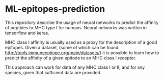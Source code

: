 # ML-epitopes-prediction
This repository describe the usage of neural networks to predict the affinity of peptides to MHC type I for humans. Neural networks was written in tensorflow and keras.

MHC class I affinity is usually used as a proxy for the description of a good epitopes. Given a dataset, (some of which can be found http://tools.immuneepitope.org/main/datasets/) it is possible to learn how to predict the affinity of a given epitode to an MHC class I receptor.

This approach can work for data of any MHC class I or II, and for any species, given that sufficient data are provided.
